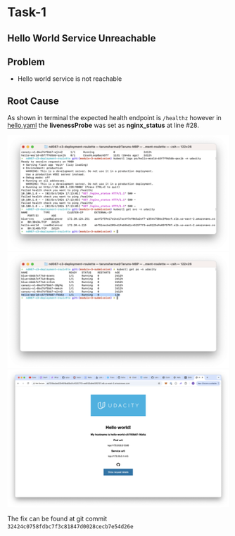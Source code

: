 # Task-1
## Hello World Service Unreachable

## Problem
- Hello world service is not reachable

## Root Cause
As shown in terminal the expected health endpoint is `/healthz` however in [hello.yaml](../starter/apps/hello-world/hello.yml) the **livenessProbe** was set as **nginx_status** at line #28.

![Alt text](./pod-in-error.png "Pod In Error")
![Alt text](./pod-running.png "Running Pod")
![Alt text](./service-reachable.png "Public Endpoint")

The fix can be found at git commit `32424c0758fdbc7f3c81847d0028cecb7e54d26e`
